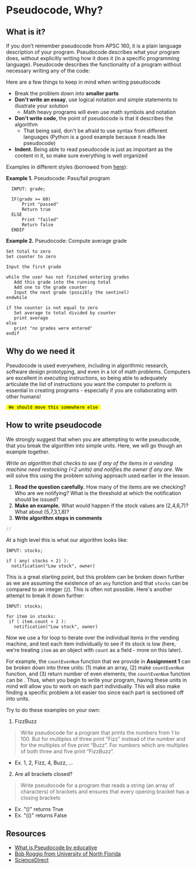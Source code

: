 # Pseudocode, Why?

## What is it?
If you don't remember pseudocode from APSC 160, it is a plain language description of your program. Pseudocode describes what your program does, without explicitly writing how it does it (in a specific programming language). Pseudocode describes the functionality of a program without necessary writing any of the code:

Here are a few things to keep in mind when writing pseudocode
* Break the problem down into **smaller parts**
* **Don't write an essay**, use logical notation and simple statements to illustrate your solution
  * Math heavy programs will even use math symbols and notation
* **Don't write code**, the point of pseudocode is that it describes the algorithm
  * That being said, don't be afraid to use syntax from different languages (Python is a good example because it reads like pseudocode)
* **Indent**. Being able to read pseudocode is just as important as the content in it, so make sure everything is well organized

Examples in different styles (borrowed from [here](https://www.unf.edu/~broggio/cop3530/3530pseu.htm)):

**Example 1.** Pseudocode: Pass/fail program
```
  INPUT: grade;

  IF(grade >= 60)
      Print "passed"
      Return true
  ELSE
      Print "failed"
      Return false
  ENDIF

```

**Example 2.** Pseudocode: Compute average grade
```
Set total to zero
Set counter to zero

Input the first grade

while the user has not finished entering grades
   Add this grade into the running total
   Add one to the grade counter  
   Input the next grade (possibly the sentinel)
endwhile

if the counter is not equal to zero
   Set average to total divided by counter
   print average  
else
   print "no grades were entered"
endif
```


## Why do we need it
Pseudocode is used everywhere, including in algorithmic research, software design prototyping, and even in a lot of math problems. Computers are excellent in executing instructions, so being able to adequately articulate the list of instructions you want the computer to preform is essential in creating programs - especially if you are collaborating with other humans!

<code><mark> We should move this somewhere else </mark></code>
## How to write pseudocode
We strongly suggest that when you are attempting to write pseudocode, that you break the algorithm into simple units. Here, we will go though an example together. 

*Write an algorithm that checks to see if any of the items in a vending machine need restocking (<2 units) and notifies the owner if any are.*
We will solve this using the problem solving approach used earlier in the lesson.
1. **Read the question carefully.** How many of the items are we checking? Who are we notifying? What is the threshold at which the notification should be issued?
2. **Make an example.** What would happen if the stock values are (2,4,6,7)? What about (5,7,3,1,8)?
3. **Write algorithm steps in comments**

```java
//
```

At a high level this is what our algorithm looks like:
```
INPUT: stocks;

if ( any( stocks < 2) ):
  notification("Low stock", owner)
 ```
 This is a great starting point, but this problem can be broken down further as we are assuming the existence of an `any` function and that `stocks` can be compared to an integer (`2`). This is often not possible. Here's another attempt to break it down further:
 ```
INPUT: stocks;

for item in stocks:
  if ( item.count < 2 ):
    notification("Low stock", owner)
 ```
 Now we use a for loop to iterate over the individual items in the vending machine, and test each item individually to see if its stock is low (here, we're treating `item` as an object with `count` as a field - more on this later). 


For example, the `countEvenNum` function that we provide in **Assignment 1** can be broken down into three units: (1) make an array, (2) make `countEvenNum` function, and (3) return number of even elements; the `countEvenNum` function can be . Thus, when you begin to write your program, having these units in mind will allow you to work on each part individually. This will also make finding a specific problem a lot easier too since each part is sectioned off into units.

Try to do these examples on your own:

1. FizzBuzz
  > Write pseudocode for a program that prints the numbers from 1 to 100. But for multiples of three print “Fizz” instead of the number and for the multiples of five print “Buzz”. For numbers which are multiples of both three and five print “FizzBuzz”.

  * Ex. 1, 2, Fizz, 4, Buzz, ...

2. Are all brackets closed?
  > Write pseudocode for a program that reads a string (an array of characters) of brackets and ensures that every opening bracket has a closing brackets

  * Ex. "()" returns True
  * Ex. "(()" returns False

## Resources
* [What is Pseudocode by educative](https://www.educative.io/edpresso/what-is-pseudocode)
* [Bob Roggio from University of North Florida](https://www.unf.edu/~broggio/cop2221/2221pseu.htm)
* [ScienceDirect](https://www.sciencedirect.com/topics/engineering/pseudocode)
